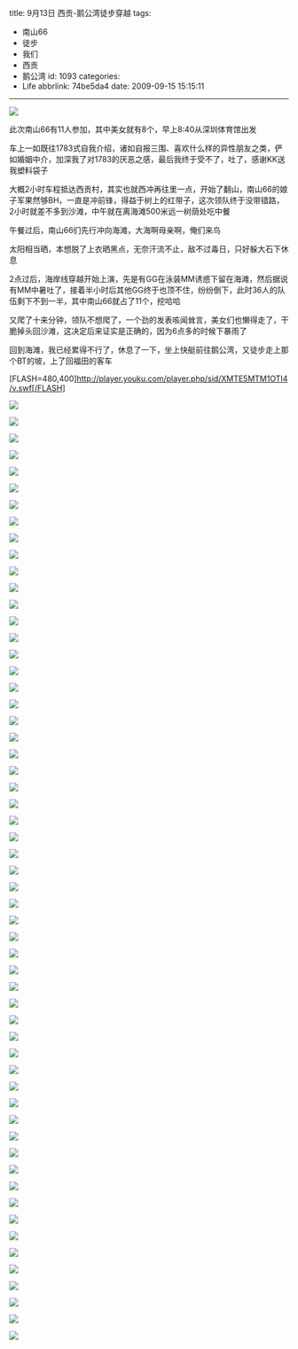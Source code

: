 title: 9月13日 西贡-鹅公湾徒步穿越
tags:
  - 南山66
  - 徒步
  - 我们
  - 西贡
  - 鹅公湾
id: 1093
categories:
  - Life
abbrlink: 74be5da4
date: 2009-09-15 15:15:11
---
![](/images/2009/09/15_20090915_11552.jpg)

此次南山66有11人参加，其中美女就有8个，早上8:40从深圳体育馆出发

车上一如既往1783式自我介绍，诸如自报三围、喜欢什么样的异性朋友之类，俨如婚姻中介，加深我了对1783的厌恶之感，最后我终于受不了，吐了，感谢KK送我塑料袋子

大概2小时车程抵达西贡村，其实也就西冲再往里一点，开始了翻山，南山66的娘子军果然够BH，一直是冲前锋，得益于树上的红带子，这次领队终于没带错路，2小时就差不多到沙滩，中午就在离海滩500米远一树荫处吃中餐

午餐过后，南山66们先行冲向海滩，大海啊母亲啊，俺们来鸟

太阳相当晒，本想脱了上衣晒黑点，无奈汗流不止，敌不过毒日，只好躲大石下休息
<!--more-->
2点过后，海岸线穿越开始上演，先是有GG在泳装MM诱惑下留在海滩，然后据说有MM中暑吐了，接着半小时后其他GG终于也顶不住，纷纷倒下，此时36人的队伍剩下不到一半，其中南山66就占了11个，挖哈哈

又爬了十来分钟，领队不想爬了，一个劲的发表咳闻耸言，美女们也懒得走了，干脆掉头回沙滩，这决定后来证实是正确的，因为6点多的时候下暴雨了

回到海滩，我已经累得不行了，休息了一下，坐上快艇前往鹅公湾，又徒步走上那个BT的坡，上了回福田的客车

[FLASH=480,400]http://player.youku.com/player.php/sid/XMTE5MTM1OTI4/v.swf[/FLASH]

![](/images/2009/09/15_20090915_11553.jpg)

![](/images/2009/09/15_20090915_11554.jpg)

![](/images/2009/09/15_20090915_11555.jpg)

![](/images/2009/09/15_20090915_11556.jpg)

![](/images/2009/09/15_20090915_11557.jpg)

![](/images/2009/09/15_20090915_11558.jpg)

![](/images/2009/09/15_20090915_11559.jpg)

![](/images/2009/09/15_20090915_11560.jpg)

![](/images/2009/09/15_20090915_11561.jpg)

![](/images/2009/09/15_20090915_11562.jpg)

![](/images/2009/09/15_20090915_11563.jpg)

![](/images/2009/09/15_20090915_11564.jpg)

![](/images/2009/09/15_20090915_11565.jpg)

![](/images/2009/09/15_20090915_11566.jpg)

![](/images/2009/09/15_20090915_11567.jpg)

![](/images/2009/09/15_20090915_11568.jpg)

![](/images/2009/09/15_20090915_11569.jpg)

![](/images/2009/09/15_20090915_11570.jpg)

![](/images/2009/09/15_20090915_11571.jpg)

![](/images/2009/09/15_20090915_11572.jpg)

![](/images/2009/09/15_20090915_11573.jpg)

![](/images/2009/09/15_20090915_11574.jpg)

![](/images/2009/09/15_20090915_11575.jpg)

![](/images/2009/09/15_20090915_11576.jpg)

![](/images/2009/09/15_20090915_11577.jpg)

![](/images/2009/09/15_20090915_11578.jpg)

![](/images/2009/09/15_20090915_11579.jpg)

![](/images/2009/09/15_20090915_11580.jpg)

![](/images/2009/09/15_20090915_11581.jpg)

![](/images/2009/09/15_20090915_11582.jpg)


![](/images/2009/09/15_20090915_11584.jpg)

![](/images/2009/09/15_20090915_11585.jpg)

![](/images/2009/09/15_20090915_11586.jpg)

![](/images/2009/09/15_20090915_11587.jpg)

![](/images/2009/09/15_20090915_11588.jpg)

![](/images/2009/09/15_20090915_11589.jpg)

![](/images/2009/09/15_20090915_11590.jpg)

![](/images/2009/09/15_20090915_11591.jpg)

![](/images/2009/09/15_20090915_11592.jpg)

![](/images/2009/09/15_20090915_11593.jpg)

![](/images/2009/09/15_20090915_11594.jpg)

![](/images/2009/09/15_20090915_11595.jpg)

![](/images/2009/09/15_20090915_11596.jpg)

![](/images/2009/09/15_20090915_11597.jpg)

![](/images/2009/09/15_20090915_11598.jpg)

![](/images/2009/09/15_20090915_11599.jpg)

![](/images/2009/09/15_20090915_11600.jpg)

![](/images/2009/09/15_20090915_11601.jpg)

![](/images/2009/09/15_20090915_11602.jpg)

![](/images/2009/09/15_20090915_11603.jpg)

![](/images/2009/09/15_20090915_11604.jpg)

![](/images/2009/09/15_20090915_11605.jpg)

![](/images/2009/09/15_20090915_11606.jpg)

![](/images/2009/09/15_20090915_11607.jpg)

![](/images/2009/09/15_20090915_11608.jpg)

![](/images/2009/09/15_20090915_11609.jpg)

![](/images/2009/09/15_20090915_11610.jpg)